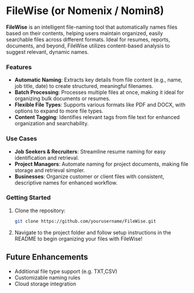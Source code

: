 # FileWise (or Nomenix / Nomin8)

**FileWise** is an intelligent file-naming tool that automatically names files based on their contents, helping users maintain organized, easily searchable files across different formats. Ideal for resumes, reports, documents, and beyond, FileWise utilizes content-based analysis to suggest relevant, dynamic names.

### Features
- **Automatic Naming**: Extracts key details from file content (e.g., name, job title, date) to create structured, meaningful filenames.
- **Batch Processing**: Processes multiple files at once, making it ideal for organizing bulk documents or resumes.
- **Flexible File Types**: Supports various formats like PDF and DOCX, with options to expand to more file types.
- **Content Tagging**: Identifies relevant tags from file text for enhanced organization and searchability.

### Use Cases
- **Job Seekers & Recruiters**: Streamline resume naming for easy identification and retrieval.
- **Project Managers**: Automate naming for project documents, making file storage and retrieval simpler.
- **Businesses**: Organize customer or client files with consistent, descriptive names for enhanced workflow.

### Getting Started
1. Clone the repository:
   ```bash
   git clone https://github.com/yourusername/FileWise.git
2. Navigate to the project folder and follow setup instructions in the README to begin organizing your files with FileWise!

## Future Enhancements
- Additional file type support (e.g. TXT,CSV)
- Customizable naming rules
- Cloud storage integration